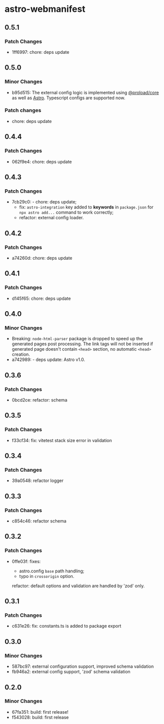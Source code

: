 # astro-webmanifest

## 0.5.1

### Patch Changes

- 1ff6997: chore: deps update

## 0.5.0

### Minor Changes

- b95d515: The external config logic is implemented using [@proload/core](https://github.com/natemoo-re/proload) as well as [Astro](https://github.com/withastro/astro). Typescript configs are supported now.

### Patch changes

- chore: deps update

## 0.4.4

### Patch Changes

- 062f9e4: chore: deps update

## 0.4.3

### Patch Changes

- 7cb29c0: - chore: deps update;
  - fix: `astro-integration` key added to **keywords** in `package.json` for `npx astro add...` command to work correctly;
  - refactor: external config loader.

## 0.4.2

### Patch Changes

- a74260d: chore: deps update

## 0.4.1

### Patch Changes

- d145f65: chore: deps update

## 0.4.0

### Minor Changes

- Breaking: `node-html-parser` package is dropped to speed up the generated pages post processing. The link tags will not be inserted if generated page doesn't contain `<head>` section, no automatic `<head>` creation.
- a742989: - deps update: Astro v1.0.

## 0.3.6

### Patch Changes

- 0bcd2ce: refactor: schema

## 0.3.5

### Patch Changes

- f33cf34: fix: vitetest stack size error in validation

## 0.3.4

### Patch Changes

- 39a0548: refactor logger

## 0.3.3

### Patch Changes

- c854c46: refactor schema

## 0.3.2

### Patch Changes

- 0ffe03f: fixes:

  - astro.config `base` path handling;
  - typo in `crossorigin` option.

  refactor: default options and validation are handled by 'zod' only.

## 0.3.1

### Patch Changes

- c631e26: fix: constants.ts is added to package export

## 0.3.0

### Minor Changes

- 587bc97: external configuration support, improved schema validation
- fb946a2: external config support, 'zod' schema validation

## 0.2.0

### Minor Changes

- 67fa351: build: first release!
- f543028: build: first release
